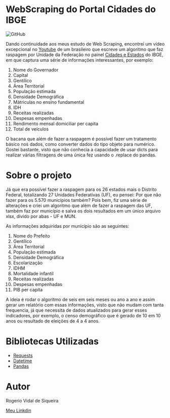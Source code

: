 # WebScraping do Portal Cidades do IBGE

![GitHub](https://img.shields.io/github/license/rvidals/WebScraping-Portal-Cidades-IBGE)

Dando continuidade aos meus estudo de Web Scraping, encontrei um vídeo excepcional no [Youtube](https://youtu.be/OpX5Y7dzNjI) de um brasileiro que escreve um algoritmo que faz raspagem por Unidade da Federação no painel [Cidades e Estados](https://www.ibge.gov.br/cidades-e-estados) do IBGE, em que captura uma série de informações interessantes, por exemplo:

1.  Nome do Governador
2.  Capital
3.   Gentílico
4.  Área Territorial
5.  População estimada
6.  Densidade Demográfica
7.  Mátriculas no ensino fundamental
8.  IDH
9.  Receitas realizadas
10.  Despesas empenhadas
11.  Rendimento mensal domiciliar per capita
12.  Total de veículos

O bacana que além de fazer a raspagem é possível fazer um tratamento básico nos dados, como converter dados do tipo objeto para numérico. Gostei bastante, visto que não conhecia a capacidade de usar dicts para realizar várias filtragens de uma única fez usando o .replace do pandas.

# Sobre o projeto

Já que era possível fazer a raspagem para os 26 estados mais o Distrito Federal, totalizando 27 Unidades Federativas (UF), eu pensei: Por que não fazer para os 5.570 municípios também? 
Pois bem, fiz uma série de alterações e criei um algoritmo que além de fazer a raspagem das UF, também faz por município e salva os dois resultados em um único arquivo xlsx, divido por abas - UF e MUN.

As informações adquiridas por município são as seguintes:

1.  Nome do Prefeito
2.  Gentílico
3.  Área Territorial
4.  População estimada
5.  Densidade Demográfica
6.  Escolarização
7.  IDHM
8.  Mortalidade infantil
9.  Receitas realizadas
10.  Despesas empenhadas
11.  PIB per capita

A ideia é rodar o algoritmo de seis em seis meses ou ano a ano e assim gerar um relatório com essas informações, visto que  não mudam com tanta frequencia, já que necessita de dados atualizados para gerar esses indicadores, por exemplo, o censo demográfico que é gerado de 10 em 10 anos ou resultado de eleições de 4 a 4 anos.

# Bibliotecas Utilizadas
- [Requests](https://requests.readthedocs.io/en/latest/)
- [Datetime](https://docs.python.org/3/library/datetime.html)
- [Pandas](https://pandas.pydata.org/)

# Autor
Rogerio Vidal de Siqueira

<a href="https://www.linkedin.com/in/rogerio-vidal-de-siqueira-9478aa136/" target="_blank" rel="noopener noreferrer">Meu Linkdin</a>


